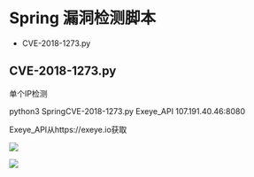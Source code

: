 # Spring 漏洞检测脚本

* CVE-2018-1273.py


## CVE-2018-1273.py

单个IP检测

python3 SpringCVE-2018-1273.py Exeye_API 107.191.40.46:8080

Exeye_API从https://exeye.io获取

![](../imgs/Spring/CVE-2018-1273_single.png)

![](../imgs/Spring/CVE-2018-1273_single2.png)